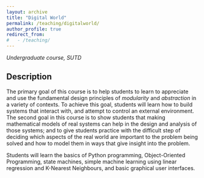 ```yaml
---
layout: archive
title: "Digital World"
permalink: /teaching/digitalworld/
author_profile: true
redirect_from: 
#   - /teaching/
---
```


*Undergraduate course, SUTD*

## Description
The primary goal of this course is to help students to learn to appreciate and use the fundamental design principles of *modularity* and *abstraction* in a variety of contexts. To achieve this goal, students will learn how to build systems that interact with, and attempt to control an external environment. The second goal in this course is to show students that making mathematical models of real systems can help in the design and analysis of those systems; and to give students practice with the difficult step of deciding which aspects of the real world are important to the problem being solved and how to model them in ways that give insight into the problem.

Students will learn the basics of Python programming, Object-Oriented Programming, state machines, simple machine learning using linear regression and K-Nearest Neighbours, and basic graphical user interfaces.